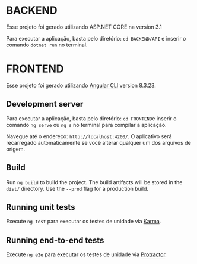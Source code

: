 # BACKEND

Esse projeto foi gerado utilizando ASP.NET CORE na version 3.1

Para executar a aplicação, basta pelo diretório: `cd BACKEND/API` e inserir o comando `dotnet run` no terminal.

# FRONTEND

Esse projeto foi gerado utilizando [Angular CLI](https://github.com/angular/angular-cli) version 8.3.23.

## Development server

Para executar a aplicação, basta pelo diretório: `cd FRONTEND`e inserir o comando `ng serve` ou `ng s` no terminal para compilar a aplicação.

Navegue até o endereço: `http://localhost:4200/`.
O aplicativo será recarregado automaticamente se você alterar qualquer um dos arquivos de origem.

## Build

Run `ng build` to build the project. The build artifacts will be stored in the `dist/` directory. Use the `--prod` flag for a production build.

## Running unit tests

Execute `ng test` para executar os testes de unidade via [Karma](https://karma-runner.github.io).

## Running end-to-end tests

Execute `ng e2e` para executar os testes de unidade via [Protractor](http://www.protractortest.org/).
